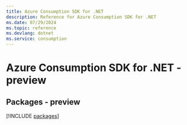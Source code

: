 ```yaml
---
title: Azure Consumption SDK for .NET
description: Reference for Azure Consumption SDK for .NET
ms.date: 07/29/2024
ms.topic: reference
ms.devlang: dotnet
ms.service: consumption
---
```

# Azure Consumption SDK for .NET - preview
## Packages - preview
[!INCLUDE [packages](consumption-index.md)]
